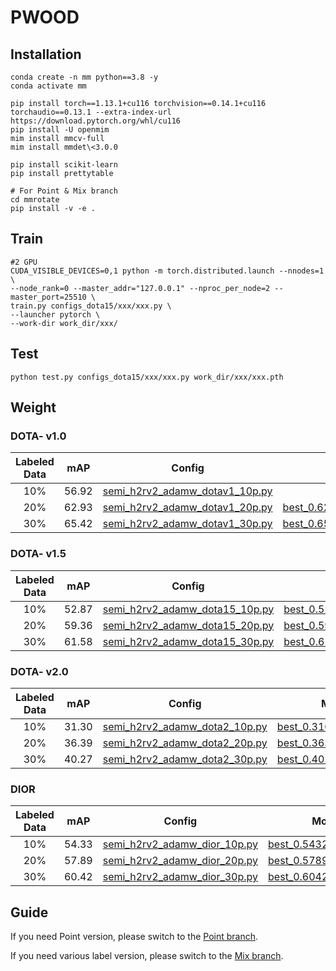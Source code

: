 # PWOOD

## Installation
``` shell
conda create -n mm python==3.8 -y
conda activate mm

pip install torch==1.13.1+cu116 torchvision==0.14.1+cu116 torchaudio==0.13.1 --extra-index-url https://download.pytorch.org/whl/cu116
pip install -U openmim
mim install mmcv-full
mim install mmdet\<3.0.0

pip install scikit-learn
pip install prettytable

# For Point & Mix branch
cd mmrotate
pip install -v -e .
```

## Train
``` shell
#2 GPU
CUDA_VISIBLE_DEVICES=0,1 python -m torch.distributed.launch --nnodes=1 \
--node_rank=0 --master_addr="127.0.0.1" --nproc_per_node=2 --master_port=25510 \
train.py configs_dota15/xxx/xxx.py \
--launcher pytorch \
--work-dir work_dir/xxx/

```

## Test
``` shell
python test.py configs_dota15/xxx/xxx.py work_dir/xxx/xxx.pth 
```

## Weight

### DOTA- v1.0
Labeled Data | mAP | Config | Model | Log |
| :-----------: | :--: |:-----: | :----: | :-----:|
| 10% | 56.92 | [semi_h2rv2_adamw_dotav1_10p.py](https://github.com/123sio/PWOOD/blob/HBox/configs_dota15/pwood/dotav1/semi_h2rv2_adamw_dotav1_10p.py) | - | - | 
| 20% | 62.93 | [semi_h2rv2_adamw_dotav1_20p.py](https://github.com/123sio/PWOOD/blob/HBox/configs_dota15/pwood/dotav1/semi_h2rv2_adamw_dotav1_20p.py) | [best_0.629314_mAP.pth](https://huggingface.co/Xm4nQ8/weight/blob/main/work_dir_h/PWOOD/dota1_0/20p/best_0.629314_mAP.pth) | [dotav1_20p_log](https://huggingface.co/Xm4nQ8/weight/blob/main/work_dir_h/PWOOD/dota1_0/20p/20250303_111353.log.json) | 
| 30% | 65.42 | [semi_h2rv2_adamw_dotav1_30p.py](https://github.com/123sio/PWOOD/blob/HBox/configs_dota15/pwood/dotav1/semi_h2rv2_adamw_dotav1_30p.py) | [best_0.654153_mAP.pth](https://huggingface.co/Xm4nQ8/weight/blob/main/work_dir_h/PWOOD/dota1_0/30p/best_0.654153_mAP.pth) | [dotav1_30p_log](https://huggingface.co/Xm4nQ8/weight/blob/main/work_dir_h/PWOOD/dota1_0/30p/20250310_193742.log.json) | 

### DOTA- v1.5
Labeled Data | mAP | Config | Model | Log |
| :-----------: | :--: |:-----: | :----: | :-----:|
| 10% | 52.87 | [semi_h2rv2_adamw_dota15_10p.py](https://github.com/123sio/PWOOD/blob/HBox/configs_dota15/pwood/semi_h2rv2_adamw_dota15_10p.py) | [best_0.528748_mAP.pth](https://huggingface.co/Xm4nQ8/weight/blob/main/work_dir_h/PWOOD/gmm/10p_lr/best_0.528748_mAP.pth) | [dotav15_10p_log](https://huggingface.co/Xm4nQ8/weight/blob/main/work_dir_h/PWOOD/gmm/10p_lr/20250219_224359.log.json) | 
| 20% | 59.36 | [semi_h2rv2_adamw_dota15_20p.py](https://github.com/123sio/PWOOD/blob/HBox/configs_dota15/pwood/semi_h2rv2_adamw_dota15_20p.py) | [best_0.593614_mAP.pth](https://huggingface.co/Xm4nQ8/weight/blob/main/work_dir_h/PWOOD/gmm/best_0.593614_mAP.pth) | [dotav15_20p_log](https://huggingface.co/Xm4nQ8/weight/blob/main/work_dir_h/PWOOD/gmm/20250217_202030.log.json) | 
| 30% | 61.58 | [semi_h2rv2_adamw_dota15_30p.py](https://github.com/123sio/PWOOD/blob/HBox/configs_dota15/pwood/semi_h2rv2_adamw_dota15_30p.py) | [best_0.615836_mAP.pth](https://huggingface.co/Xm4nQ8/weight/blob/main/work_dir_h/PWOOD/gmm/30p_lr/best_0.615836_mAP.pth) | [dotav15_30p_log](https://huggingface.co/Xm4nQ8/weight/blob/main/work_dir_h/PWOOD/gmm/30p_lr/20250219_223950.log.json) | 

### DOTA- v2.0
Labeled Data | mAP | Config | Model | Log |
| :-----------: | :--: |:-----: | :----: | :-----:|
| 10% | 31.30 | [semi_h2rv2_adamw_dota2_10p.py](https://github.com/123sio/PWOOD/blob/HBox/configs_dota15/pwood/dotav2/semi_h2rv2_adamw_dota2_10p.py)| [best_0.310266_mAP.pth](https://huggingface.co/Xm4nQ8/weight/blob/main/work_dir_h/PWOOD/dotav2/10p/best_0.310266_mAP.pth)| [dotav2_10p_log](https://huggingface.co/Xm4nQ8/weight/blob/main/work_dir_h/PWOOD/dotav2/10p/20250313_224047.log.json)|
| 20% | 36.39 | [semi_h2rv2_adamw_dota2_20p.py](https://github.com/123sio/PWOOD/blob/HBox/configs_dota15/pwood/dotav2/semi_h2rv2_adamw_dota2_20p.py)| [best_0.363926_mAP.pth](https://huggingface.co/Xm4nQ8/weight/blob/main/work_dir_h/PWOOD/dotav2/best_0.363926_mAP.pth) | [dotav2_20p_log](https://huggingface.co/Xm4nQ8/weight/blob/main/work_dir_h/PWOOD/dotav2/20250304_174131.log.json) |
| 30% | 40.27 | [semi_h2rv2_adamw_dota2_30p.py](https://github.com/123sio/PWOOD/blob/HBox/configs_dota15/pwood/dotav2/semi_h2rv2_adamw_dota2_30p.py)| [best_0.402659_mAP.pth](https://huggingface.co/Xm4nQ8/weight/blob/main/work_dir_h/PWOOD/dotav2/30p/pro_data/best_0.402659_mAP.pth) | [dotav2_30p_log](https://huggingface.co/Xm4nQ8/weight/blob/main/work_dir_h/PWOOD/dotav2/30p/pro_data/20250321_142715.log.json) |

### DIOR
Labeled Data | mAP | Config | Model | Log |
| :-----------: | :--: |:-----: | :----: | :-----:|
| 10% | 54.33 | [semi_h2rv2_adamw_dior_10p.py](https://github.com/123sio/PWOOD/blob/HBox/configs_dota15/pwood/dior/semi_h2rv2_adamw_dior_10p.py) | [best_0.543296_mAP.pth](https://huggingface.co/Xm4nQ8/weight/blob/main/work_dir_h/PWOOD/dior/gmm/10p/best_0.543296_mAP.pth) | [doir_10p_log](https://huggingface.co/Xm4nQ8/weight/blob/main/work_dir_h/PWOOD/dior/gmm/10p/20250227_202752.log.json) | 
| 20% | 57.89 | [semi_h2rv2_adamw_dior_20p.py](https://github.com/123sio/PWOOD/blob/HBox/configs_dota15/pwood/dior/semi_h2rv2_adamw_dior_20p.py) | [best_0.578923_mAP.pth](https://huggingface.co/Xm4nQ8/weight/blob/main/work_dir_h/PWOOD/dior/gmm/20p/best_0.578923_mAP.pth) | [dior_20p_log](https://huggingface.co/Xm4nQ8/weight/blob/main/work_dir_h/PWOOD/dior/gmm/20p/20250227_205200.log.json) | 
| 30% | 60.42 | [semi_h2rv2_adamw_dior_30p.py](https://github.com/123sio/PWOOD/blob/HBox/configs_dota15/pwood/dior/semi_h2rv2_adamw_dior_30p.py) | [best_0.604248_mAP.pth](https://huggingface.co/Xm4nQ8/weight/blob/main/work_dir_h/PWOOD/dior/gmm/30p/best_0.604248_mAP.pth) | [dior_30p_log](https://huggingface.co/Xm4nQ8/weight/blob/main/work_dir_h/PWOOD/dior/gmm/30p/20250301_071406.log.json) | 

## Guide 
If you need Point version, please switch to the [Point branch](https://github.com/123sio/PWOOD/tree/Point).

If you need various label version, please switch to the [Mix branch](https://github.com/123sio/PWOOD/tree/Mix).

